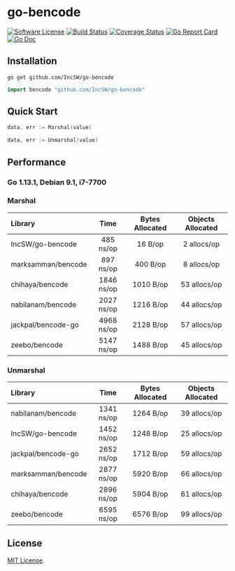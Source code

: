 # go-bencode
[![Software License](https://img.shields.io/badge/license-MIT-brightgreen.svg?style=flat-square)](LICENSE)
[![Build Status](https://img.shields.io/travis/IncSW/go-bencode.svg?style=flat-square)](https://travis-ci.org/IncSW/go-bencode)
[![Coverage Status](https://img.shields.io/coveralls/IncSW/go-bencode/master.svg?style=flat-square)](https://coveralls.io/github/IncSW/go-bencode)
[![Go Report Card](https://goreportcard.com/badge/github.com/IncSW/go-bencode?style=flat-square)](https://goreportcard.com/report/github.com/IncSW/go-bencode)
[![Go Doc](https://img.shields.io/badge/godoc-reference-blue.svg?style=flat-square)](http://godoc.org/github.com/IncSW/go-bencode)

## Installation

`go get github.com/IncSW/go-bencode`

```go
import bencode "github.com/IncSW/go-bencode"
```

## Quick Start

```go
data, err := Marshal(value)
```

```go
data, err := Unmarshal(value)
```

## Performance

### Go 1.13.1, Debian 9.1, i7-7700

### Marshal

| Library            |    Time    | Bytes Allocated | Objects Allocated |
| :----------------- | :--------: | :-------------: | :---------------: |
| IncSW/go-bencode   | 485 ns/op  |     16 B/op     |    2 allocs/op    |
| marksamman/bencode | 897 ns/op  |    400 B/op     |    8 allocs/op    |
| chihaya/bencode    | 1846 ns/op |    1010 B/op    |   53 allocs/op    |
| nabilanam/bencode  | 2027 ns/op |    1216 B/op    |   44 allocs/op    |
| jackpal/bencode-go | 4968 ns/op |    2128 B/op    |   57 allocs/op    |
| zeebo/bencode      | 5147 ns/op |    1488 B/op    |   45 allocs/op    |

### Unmarshal

| Library            |    Time    | Bytes Allocated | Objects Allocated |
| :----------------- | :--------: | :-------------: | :---------------: |
| nabilanam/bencode  | 1341 ns/op |    1264 B/op    |   39 allocs/op    |
| IncSW/go-bencode   | 1452 ns/op |    1248 B/op    |   25 allocs/op    |
| jackpal/bencode-go | 2652 ns/op |    1712 B/op    |   59 allocs/op    |
| marksamman/bencode | 2877 ns/op |    5920 B/op    |   66 allocs/op    |
| chihaya/bencode    | 2896 ns/op |    5904 B/op    |   61 allocs/op    |
| zeebo/bencode      | 6595 ns/op |    6576 B/op    |   99 allocs/op    |

## License

[MIT License](LICENSE).
